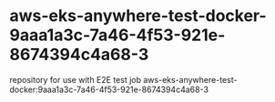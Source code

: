 # aws-eks-anywhere-test-docker-9aaa1a3c-7a46-4f53-921e-8674394c4a68-3
repository for use with E2E test job aws-eks-anywhere-test-docker:9aaa1a3c-7a46-4f53-921e-8674394c4a68-3
